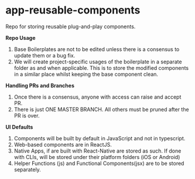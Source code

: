 # app-reusable-components
Repo for storing reusable plug-and-play components.

**Repo Usage**
1. Base Boilerplates are not to be edited unless there is a consensus to update them or a bug fix. 
2. We will create project-specific usages of the boilerplate in a separate folder as and when applicable. This is to store the modified components in a similar place whilst keeping the base component clean.

**Handling PRs and Branches**
1. Once there is a consensus, anyone with access can raise and accept PR.
2. There is just ONE MASTER BRANCH. All others must be pruned after the PR is over.


**UI Defaults**
1. Components will be built by default in JavaScript and not in typescript.
2. Web-based components are in ReactJS.
3. Native Apps, if are built with React-Native are stored as such. If done with CLIs, will be stored under their platform folders (iOS or Android)
4. Helper Functions (js) and Functional Components(jsx) are to be stored separately.


